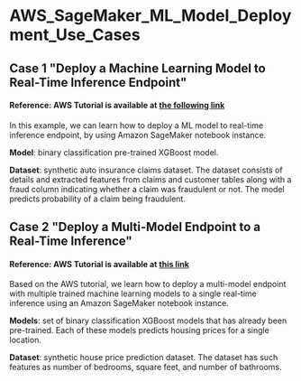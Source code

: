 # AWS_SageMaker_ML_Model_Deployment_Use_Cases

## Case 1 "Deploy a Machine Learning Model to Real-Time Inference Endpoint"
#### Reference: AWS Tutorial is available at [the following link](https://aws.amazon.com/getting-started/hands-on/machine-learning-tutorial-deploy-model-to-real-time-inference-endpoint/?ref=gsrchandson)

In this example, we can learn how to deploy a ML model to real-time inference endpoint, by using Amazon SageMaker notebook instance.

**Model**: binary classification pre-trained XGBoost model.  

**Dataset**: synthetic auto insurance claims dataset. The dataset consists of details and extracted features from claims and customer tables along with a fraud column indicating whether a claim was fraudulent or not. The model predicts probability of a claim being fraudulent.

## Case 2 "Deploy a Multi-Model Endpoint to a Real-Time Inference"
#### Reference: AWS Tutorial is available at [this link](https://aws.amazon.com/getting-started/hands-on/deploy-multi-model-endpoint-realtime-inference/?ref=gsrchandson&id=new)

Based on the AWS tutorial, we learn how to deploy a multi-model endpoint with multiple trained machine learning models to a single real-time inference using an Amazon SageMaker notebook instance.

**Models**: set of binary classification XGBoost models that has already been pre-trained.  Each of these models predicts housing prices for a single location. 

**Dataset**: synthetic house price prediction dataset. 
The dataset has such features as number of bedrooms, square feet, and number of bathrooms.
